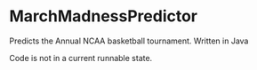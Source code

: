# MarchMadnessPredictor
Predicts the Annual NCAA basketball tournament. Written in Java

Code is not in a current runnable state.

